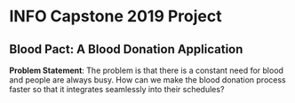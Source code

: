 # INFO Capstone 2019 Project

## Blood Pact: A Blood Donation Application

**Problem Statement**: The problem is that there is a constant need for blood and people are always busy. How can we make the blood donation process faster so that it integrates seamlessly into their schedules?  

